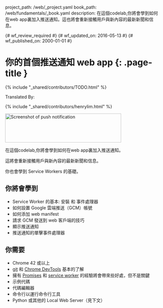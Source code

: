 project_path: /web/_project.yaml
book_path: /web/fundamentals/_book.yaml
description: 在這個codelab,你將會學到如何在web app裏加入推送通知。這也將會重新接觸用戶與新內容的最新新聞和信息。

{# wf_review_required #}
{# wf_updated_on: 2016-05-13 #}
{# wf_published_on: 2000-01-01 #}

# 你的首個推送通知 web app {: .page-title }

{% include "_shared/contributors/TODO.html" %}


Translated By: 

{% include "_shared/contributors/henrylim.html" %}



<img src="images/image00.png" width="373" height="93" alt="Screenshot of push notification" />

在這個codelab,你將會學到如何在web app裏加入推送通知。

這將會重新接觸用戶與新內容的最新新聞和信息。

你也會學到 Service Workers 的基礎。

## 你將會學到

* Service Worker 的基本: 安裝 和 事件處理器
* 如何設置 Google 雲端推送（GCM）帳號
* 如何添加 web manifest
* 請求 GCM 發送到 web 客戶端的技巧
* 顯示推送通知
* 推送通知的單擊事件處理器

## 你需要

* Chrome 42 或以上
* [git](https://git-scm.com/) 和 [Chrome DevTools](/web/tools/chrome-devtools) 基本的了解
* 擁有 [Promises](http://www.html5rocks.com/en/tutorials/es6/promises/) 和 [service worker](http://www.html5rocks.com/en/tutorials/service-worker/introduction/) 的經驗將會帶來些好處，但不是關鍵
* 示例代碼
* 代碼編輯器
* 命令行以運行命令行工具
* Python 或其他的 Local Web Server（見下文）
